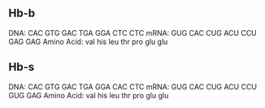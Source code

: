 ## Hb-b
DNA: CAC GTG GAC TGA GGA CTC CTC
mRNA: GUG CAC CUG ACU CCU GAG GAG
Amino Acid: val his leu thr pro glu glu

## Hb-s
DNA: CAC GTG GAC TGA GGA CAC CTC
mRNA: GUG CAC CUG ACU CCU GUG GAG
Amino Acid: val his leu thr pro glu glu
